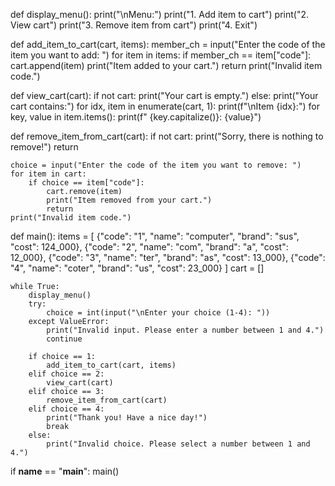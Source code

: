 def display_menu():
    print("\nMenu:")
    print("1. Add item to cart")
    print("2. View cart")
    print("3. Remove item from cart")
    print("4. Exit")

def add_item_to_cart(cart, items):
    member_ch = input("Enter the code of the item you want to add: ")
    for item in items:
        if member_ch == item["code"]:
            cart.append(item)
            print("Item added to your cart.")
            return
    print("Invalid item code.")

def view_cart(cart):
    if not cart:
        print("Your cart is empty.")
    else:
        print("Your cart contains:")
        for idx, item in enumerate(cart, 1):
            print(f"\nItem {idx}:")
            for key, value in item.items():
                print(f"  {key.capitalize()}: {value}")

def remove_item_from_cart(cart):
    if not cart:
        print("Sorry, there is nothing to remove!")
        return
    
    choice = input("Enter the code of the item you want to remove: ")
    for item in cart:
        if choice == item["code"]:
            cart.remove(item)
            print("Item removed from your cart.")
            return
    print("Invalid item code.")

def main():
    items = [
        {"code": "1", "name": "computer", "brand": "sus", "cost": 124_000},
        {"code": "2", "name": "com", "brand": "a", "cost": 12_000},
        {"code": "3", "name": "ter", "brand": "as", "cost": 13_000},
        {"code": "4", "name": "coter", "brand": "us", "cost": 23_000}
    ]
    cart = []

    while True:
        display_menu()
        try:
            choice = int(input("\nEnter your choice (1-4): "))
        except ValueError:
            print("Invalid input. Please enter a number between 1 and 4.")
            continue

        if choice == 1:
            add_item_to_cart(cart, items)
        elif choice == 2:
            view_cart(cart)
        elif choice == 3:
            remove_item_from_cart(cart)
        elif choice == 4:
            print("Thank you! Have a nice day!")
            break
        else:
            print("Invalid choice. Please select a number between 1 and 4.")

if __name__ == "__main__":
    main()
